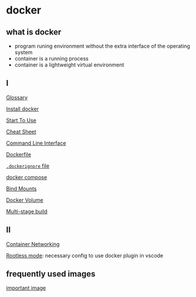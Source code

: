 # docker

## what is docker

- program runing environment without the extra interface of the operating system
- container is a running process
- container is a lightweight virtual environment

## I

[Glossary](docker-glossary.md)

[Install docker](docker-install.md)

[Start To Use](docker-start.md)

[Cheat Sheet](docker-cheat-sheet.md)

[Command Line Interface](docker-command-line-interface.md)

[Dockerfile](docker-dockerfile.md)

[`.dockerignore` file](docker-dockerignore.md)

[docker compose](docker-compose.md)

[Bind Mounts](docker-bind-mounts.md)

[Docker Volume](docker-volume.md)

[Multi-stage build](docker-multi-stage-builds.md)

## II

[Container Networking](docker-container-networking.md)

[Rootless mode](docker-rootless.md): necessary config to use docker plugin in vscode

## frequently used images

[important image](docker-frequently-used-images.md)

